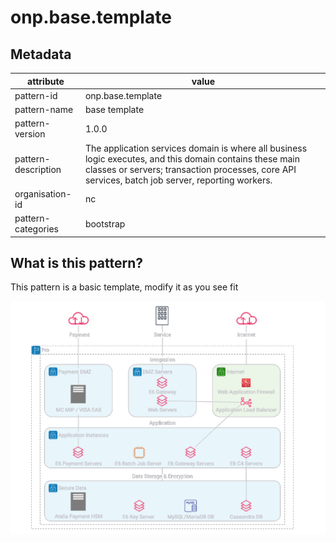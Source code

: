 # onp.base.template

## Metadata
| attribute               | value                                         |
| ----------------------- | --------------------------------------------- |
| pattern-id              | onp.base.template                             |
| pattern-name            | base template                                 |
| pattern-version         | 1.0.0                                         |
| pattern-description     | The application services domain is where all business logic executes, and this domain contains these main classes or servers; transaction processes, core API services, batch job server, reporting workers.                        |
| organisation-id         | nc                                            |
| pattern-categories      | bootstrap                                     |

## What is this pattern?
This pattern is a basic template, modify it as you see fit

![](./diagrams/res/overview1e6.png)

